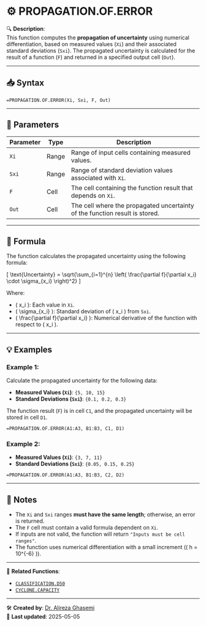 # ⚙️ PROPAGATION.OF.ERROR

🔍 **Description**:  
This function computes the **propagation of uncertainty** using numerical differentiation, based on measured values (`Xi`) and their associated standard deviations (`Sxi`). The propagated uncertainty is calculated for the result of a function (`F`) and returned in a specified output cell (`Out`).

---

## 📥 Syntax

```excel
=PROPAGATION.OF.ERROR(Xi, Sxi, F, Out)
```

---

## 🧾 Parameters

| Parameter   | Type    | Description                                                                 |
|-------------|---------|-----------------------------------------------------------------------------|
| `Xi`        | Range   | Range of input cells containing measured values.                           |
| `Sxi`       | Range   | Range of standard deviation values associated with `Xi`.                   |
| `F`         | Cell    | The cell containing the function result that depends on `Xi`.              |
| `Out`       | Cell    | The cell where the propagated uncertainty of the function result is stored. |

---

## 🧮 Formula

The function calculates the propagated uncertainty using the following formula:

\[
\text{Uncertainty} = \sqrt{\sum_{i=1}^{n} \left( \frac{\partial f}{\partial x_i} \cdot \sigma_{x_i} \right)^2}
\]

Where:  
- \( x_i \): Each value in `Xi`.  
- \( \sigma_{x_i} \): Standard deviation of \( x_i \) from `Sxi`.  
- \( \frac{\partial f}{\partial x_i} \): Numerical derivative of the function with respect to \( x_i \).

---

## 💡 Examples

### Example 1:
Calculate the propagated uncertainty for the following data:  
- **Measured Values (`Xi`)**: `{5, 10, 15}`  
- **Standard Deviations (`Sxi`)**: `{0.1, 0.2, 0.3}`  

The function result (`F`) is in cell `C1`, and the propagated uncertainty will be stored in cell `D1`.

```excel
=PROPAGATION.OF.ERROR(A1:A3, B1:B3, C1, D1)
```

### Example 2:
- **Measured Values (`Xi`)**: `{3, 7, 11}`  
- **Standard Deviations (`Sxi`)**: `{0.05, 0.15, 0.25}`  

```excel
=PROPAGATION.OF.ERROR(A1:A3, B1:B3, C2, D2)
```

---

## 📝 Notes

- The `Xi` and `Sxi` ranges **must have the same length**; otherwise, an error is returned.  
- The `F` cell must contain a valid formula dependent on `Xi`.  
- If inputs are not valid, the function will return `"Inputs must be cell ranges"`.  
- The function uses numerical differentiation with a small increment (\( h = 10^{-6} \)).  

---

📌 **Related Functions**:
- [`CLASSIFICATION.D50`](./ClassificationD50.md)
- [`CYCLONE.CAPACITY`](./CycloneCapacity.md)

---

🛠️ **Created by**: [Dr. Alireza Ghasemi](https://github.com/Dr-Alireza-Ghasemi)  
📅 **Last updated**: 2025-05-05
